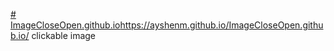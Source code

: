 [# ImageCloseOpen.github.io](https://ayshenm.github.io/ImageCloseOpen.github.io/)https://ayshenm.github.io/ImageCloseOpen.github.io/
clickable image
